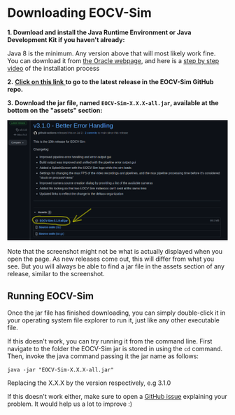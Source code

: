 # Downloading EOCV-Sim

**1. Download and install the Java Runtime Environment or Java Development Kit if you haven't already:** &#x20;

Java 8 is the minimum. Any version above that will most likely work fine. You can download it from [the Oracle webpage](https://www.oracle.com/java/technologies/javase-downloads.html), and here is a [step by step video](https://www.youtube.com/watch?v=IJ-PJbvJBGs) of the installation process

**2.** [**Click on this link** ](https://github.com/deltacv/EOCV-Sim/releases/latest)**to go to the latest release in the EOCV-Sim GitHub repo.**

**3.** **Download the jar file, named `EOCV-Sim-X.X.X-all.jar`, available at the bottom on the "assets" section:**

![Example screenshot of the latest release as of 17/09/21](<../.gitbook/assets/example release.png>)

Note that the screenshot might not be what is actually displayed when you open the page. As new releases come out, this will differ from what you see. But you will always be able to find a jar file in the assets section of any release, similar to the screenshot.

## Running EOCV-Sim

Once the jar file has finished downloading, you can simply double-click it in your operating system file explorer to run it, just like any other executable file.

If this doesn't work, you can try running it from the command line. First navigate to the folder the EOCV-Sim jar is stored in using the `cd` command. Then, invoke the java command passing it the jar name as follows:

```
java -jar "EOCV-Sim-X.X.X-all.jar"
```

Replacing the X.X.X by the version respectively, e.g 3.1.0

If this doesn't work either, make sure to open a [GitHub issue](https://github.com/deltacv/EOCV-Sim/issues/new/choose) explaining your problem. It would help us a lot to improve :)
